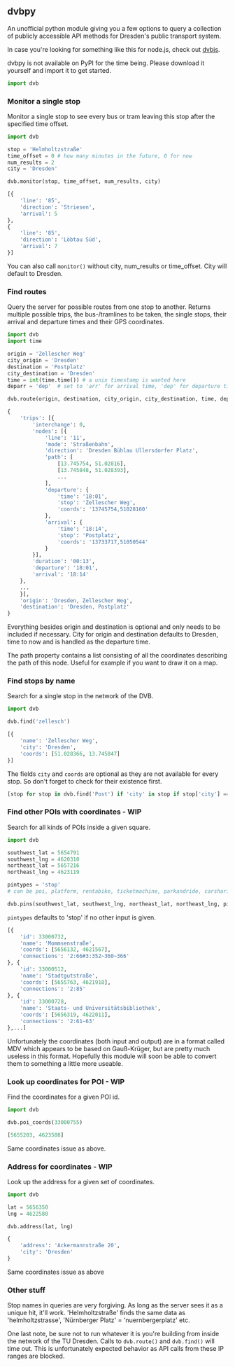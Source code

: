## dvbpy

An unofficial python module giving you a few options to query a collection of publicly accessible API methods for Dresden's public transport system.

In case you're looking for something like this for node.js, check out [dvbjs](https://github.com/kiliankoe/dvbjs).

dvbpy is not available on PyPI for the time being. Please download it yourself and import it to get started.

```python
import dvb
```


### Monitor a single stop

Monitor a single stop to see every bus or tram leaving this stop after the specified time offset.

```python
import dvb

stop = 'Helmholtzstraße'
time_offset = 0 # how many minutes in the future, 0 for now
num_results = 2
city = 'Dresden'

dvb.monitor(stop, time_offset, num_results, city)
```

```python
[{
    'line': '85',
    'direction': 'Striesen',
    'arrival': 5
},
{
    'line': '85',
    'direction': 'Löbtau Süd',
    'arrival': 7
}]
```

You can also call `monitor()` without city, num_results or time_offset. City will default to Dresden.


### Find routes

Query the server for possible routes from one stop to another. Returns multiple possible trips, the bus-/tramlines to be taken, the single stops, their arrival and departure times and their GPS coordinates.

```python
import dvb
import time

origin = 'Zellescher Weg'
city_origin = 'Dresden'
destination = 'Postplatz'
city_destination = 'Dresden'
time = int(time.time()) # a unix timestamp is wanted here
deparr = 'dep'  # set to 'arr' for arrival time, 'dep' for departure time

dvb.route(origin, destination, city_origin, city_destination, time, deparr)
```

```python
{
    'trips': [{
        'interchange': 0,
        'nodes': [{
            'line': '11',
            'mode': 'Straßenbahn',
            'direction': 'Dresden Bühlau Ullersdorfer Platz',
            'path': [
                [13.745754, 51.02816],
                [13.745848, 51.028393],
                ...
            ],
            'departure': {
                'time': '18:01',
                'stop': 'Zellescher Weg',
                'coords': '13745754,51028160'
            },
            'arrival': {
                'time': '18:14',
                'stop': 'Postplatz',
                'coords': '13733717,51050544'
            }
        }],
        'duration': '00:13',
        'departure': '18:01',
        'arrival': '18:14'
    },
    ...
    }],
    'origin': 'Dresden, Zellescher Weg',
    'destination': 'Dresden, Postplatz'
}
```

Everything besides origin and destination is optional and only needs to be included if necessary. City for origin and destination defaults to Dresden, time to now and is handled as the departure time.

The path property contains a list consisting of all the coordinates describing the path of this node. Useful for example if you want to draw it on a map.


### Find stops by name

Search for a single stop in the network of the DVB.

```python
import dvb

dvb.find('zellesch')
```

```python
[{
    'name': 'Zellescher Weg',
    'city': 'Dresden',
    'coords': [51.028366, 13.745847]
}]
```

The fields `city` and `coords` are optional as they are not available for every stop. So don't forget to check for their existence first.

```python
[stop for stop in dvb.find('Post') if 'city' in stop if stop['city'] == 'Dresden']
```


### Find other POIs with coordinates - WIP

Search for all kinds of POIs inside a given square.
```python
import dvb

southwest_lat = 5654791
southwest_lng = 4620310
northeast_lat = 5657216
northeast_lng = 4623119

pintypes = 'stop'
# can be poi, platform, rentabike, ticketmachine, parkandride, carsharing or stop

dvb.pins(southwest_lat, southwest_lng, northeast_lat, northeast_lng, pintypes)
```

`pintypes` defaults to 'stop' if no other input is given.

```python
[{
    'id': 33000732,
    'name': 'Mommsenstraße',
    'coords': [5656132, 4621567],
    'connections': '2:66#3:352~360~366'
}, {
    'id': 33000512,
    'name': 'Stadtgutstraße',
    'coords': [5655763, 4621918],
    'connections': '2:85'
}, {
    'id': 33000728,
    'name': 'Staats- und Universitätsbibliothek',
    'coords': [5656319, 4622011],
    'connections': '2:61~63'
},...]
```

Unfortunately the coordinates (both input and output) are in a format called MDV which appears to be based on Gauß-Krüger, but are pretty much useless in this format. Hopefully this module will soon be able to convert them to something a little more useable.


### Look up coordinates for POI - WIP

Find the coordinates for a given POI id.
```python
import dvb

dvb.poi_coords(33000755)
```

```python
[5655203, 4623508]
```

Same coordinates issue as above.


### Address for coordinates - WIP

Look up the address for a given set of coordinates.
```python
import dvb

lat = 5656350
lng = 4622580

dvb.address(lat, lng)
```

```python
{
    'address': 'Ackermannstraße 20',
    'city': 'Dresden'
}
```

Same coordinates issue as above


### Other stuff

Stop names in queries are very forgiving. As long as the server sees it as a unique hit, it'll work. 'Helmholtzstraße' finds the same data as 'helmholtzstrasse', 'Nürnberger Platz' = 'nuernbergerplatz' etc.

One last note, be sure not to run whatever it is you're building from inside the network of the TU Dresden. Calls to `dvb.route()` and `dvb.find()` will time out. This is unfortunately expected behavior as API calls from these IP ranges are blocked.
